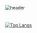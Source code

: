 
![header](https://capsule-render.vercel.app/api?type=soft&color=gradient&height=100&section=header&text=admin@risiscafford.co.kr&fontSize=40)

#
[![Top Langs](https://github-readme-stats.vercel.app/api/top-langs/?username=risiscafford&layout=compact)](https://github.com/risiscafford/github-readme-stats)




